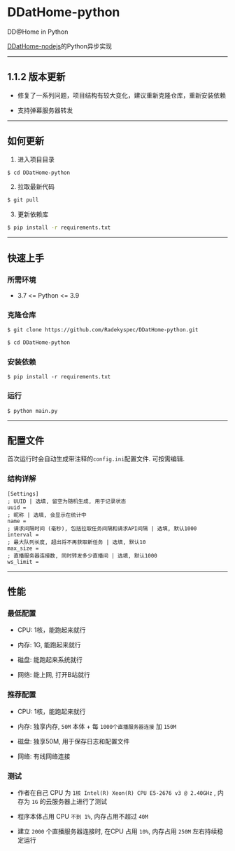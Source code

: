 # DDatHome-python
DD@Home in Python<br>

[DDatHome-nodejs](https://github.com/dd-center/DDatHome-nodejs)的Python异步实现

---

## 1.1.2 版本更新

- 修复了一系列问题，项目结构有较大变化，建议重新克隆仓库，重新安装依赖

- 支持弹幕服务器转发

---

## 如何更新

1. 进入项目目录

```sh
$ cd DDatHome-python
```

2. 拉取最新代码

```sh
$ git pull
```

3. 更新依赖库

```sh
$ pip install -r requirements.txt
```

---

## 快速上手

### 所需环境

* 3.7 <= Python <= 3.9

### 克隆仓库

```sh
$ git clone https://github.com/Radekyspec/DDatHome-python.git

$ cd DDatHome-python
```

### 安装依赖

```shell
$ pip install -r requirements.txt
```

### 运行

```shell
$ python main.py
```

---

## 配置文件

首次运行时会自动生成带注释的`config.ini`配置文件. 可按需编辑.

### 结构详解

```script
[Settings]
; UUID | 选填, 留空为随机生成, 用于记录状态
uuid =
; 昵称 | 选填, 会显示在统计中
name =
; 请求间隔时间 (毫秒), 包括拉取任务间隔和请求API间隔 | 选填, 默认1000
interval =
; 最大队列长度, 超出将不再获取新任务 | 选填, 默认10
max_size =
; 直播服务器连接数, 同时转发多少直播间 | 选填, 默认1000
ws_limit =
```

---

## 性能

### 最低配置

* CPU: 1核，能跑起来就行

* 内存: 1G, 能跑起来就行

* 磁盘: 能跑起来系统就行

* 网络: 能上网, 打开B站就行

### 推荐配置

* CPU: 1核，能跑起来就行

* 内存: 独享内存, `50M` 本体 + 每 `1000个直播服务器连接` 加 `150M`

* 磁盘: 独享50M, 用于保存日志和配置文件

* 网络: 有线网络连接

### 测试

* 作者在自己 CPU 为 `1核 Intel(R) Xeon(R) CPU E5-2676 v3 @ 2.40GHz` , 内存为 `1G` 的云服务器上进行了测试

* 程序本体占用 CPU `不到 1%`, 内存占用不超过 `40M`

* 建立 `2000` 个直播服务器连接时, 在CPU 占用 `10%`, 内存占用 `250M` 左右持续稳定运行
